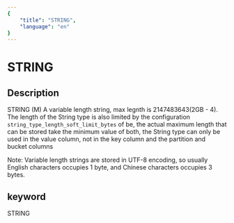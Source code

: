 ```yaml
---
{
    "title": "STRING",
    "language": "en"
}
---
```


<!-- 
Licensed to the Apache Software Foundation (ASF) under one
or more contributor license agreements.  See the NOTICE file
distributed with this work for additional information
regarding copyright ownership.  The ASF licenses this file
to you under the Apache License, Version 2.0 (the
"License"); you may not use this file except in compliance
with the License.  You may obtain a copy of the License at

  http://www.apache.org/licenses/LICENSE-2.0

Unless required by applicable law or agreed to in writing,
software distributed under the License is distributed on an
"AS IS" BASIS, WITHOUT WARRANTIES OR CONDITIONS OF ANY
KIND, either express or implied.  See the License for the
specific language governing permissions and limitations
under the License.
-->

# STRING
## Description
STRING (M)
A variable length string, max legnth is 2147483643(2GB - 4). The length of the String type is also limited by the configuration `string_type_length_soft_limit_bytes` of be, the actual maximum length that can be stored take the minimum value of both, the String type can only be used in the value column, not in the key column and the partition and bucket columns

Note: Variable length strings are stored in UTF-8 encoding, so usually English characters occupies 1 byte, and Chinese characters occupies 3 bytes.

## keyword
STRING
